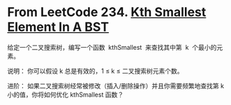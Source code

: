 # From LeetCode 234. [Kth Smallest Element In A BST](https://leetcode-cn.com/problems/kth-smallest-element-in-a-bst/)

给定一个二叉搜索树，编写一个函数  kthSmallest  来查找其中第  k  个最小的元素。

说明：
你可以假设 k 总是有效的，1 ≤ k ≤ 二叉搜索树元素个数。

进阶：
如果二叉搜索树经常被修改（插入/删除操作）并且你需要频繁地查找第 k 小的值，你将如何优化 kthSmallest 函数？
